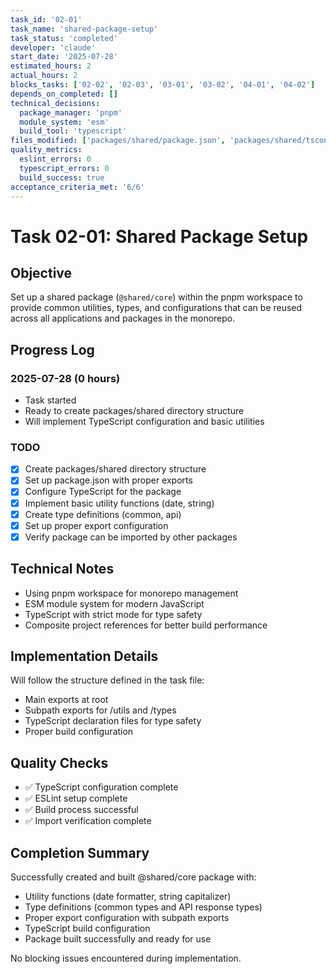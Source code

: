 ```yaml
---
task_id: '02-01'
task_name: 'shared-package-setup'
task_status: 'completed'
developer: 'claude'
start_date: '2025-07-28'
estimated_hours: 2
actual_hours: 2
blocks_tasks: ['02-02', '02-03', '03-01', '03-02', '04-01', '04-02']
depends_on_completed: []
technical_decisions:
  package_manager: 'pnpm'
  module_system: 'esm'
  build_tool: 'typescript'
files_modified: ['packages/shared/package.json', 'packages/shared/tsconfig.json', 'packages/shared/src/index.ts', 'packages/shared/src/utils/index.ts', 'packages/shared/src/utils/date.ts', 'packages/shared/src/utils/string.ts', 'packages/shared/src/types/index.ts', 'packages/shared/src/types/common.ts', 'packages/shared/src/types/api.ts']
quality_metrics:
  eslint_errors: 0
  typescript_errors: 0
  build_success: true
acceptance_criteria_met: '6/6'
---
```


# Task 02-01: Shared Package Setup

## Objective

Set up a shared package (`@shared/core`) within the pnpm workspace to provide common utilities, types, and configurations that can be reused across all applications and packages in the monorepo.

## Progress Log

### 2025-07-28 (0 hours)

- Task started
- Ready to create packages/shared directory structure
- Will implement TypeScript configuration and basic utilities

### TODO

- [x] Create packages/shared directory structure
- [x] Set up package.json with proper exports
- [x] Configure TypeScript for the package
- [x] Implement basic utility functions (date, string)
- [x] Create type definitions (common, api)
- [x] Set up proper export configuration
- [x] Verify package can be imported by other packages

## Technical Notes

- Using pnpm workspace for monorepo management
- ESM module system for modern JavaScript
- TypeScript with strict mode for type safety
- Composite project references for better build performance

## Implementation Details

Will follow the structure defined in the task file:
- Main exports at root
- Subpath exports for /utils and /types
- TypeScript declaration files for type safety
- Proper build configuration

## Quality Checks

- ✅ TypeScript configuration complete
- ✅ ESLint setup complete
- ✅ Build process successful
- ✅ Import verification complete

## Completion Summary

Successfully created and built @shared/core package with:
- Utility functions (date formatter, string capitalizer)
- Type definitions (common types and API response types)
- Proper export configuration with subpath exports
- TypeScript build configuration
- Package built successfully and ready for use

No blocking issues encountered during implementation.
